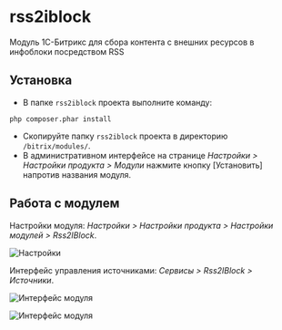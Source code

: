 # rss2iblock
Модуль 1С-Битрикс для сбора контента с внешних ресурсов в инфоблоки посредством RSS

## Установка
* В папке `rss2iblock` проекта выполните команду:

`php composer.phar install`

* Скопируйте папку `rss2iblock` проекта в директорию `/bitrix/modules/`.
* В административном интерфейсе на странице _Настройки > Настройки продукта > Модули_ нажмите кнопку [Установить] напротив названия модуля.

## Работа с модулем
Настройки модуля: _Настройки > Настройки продукта > Настройки модулей > Rss2IBlock_.

![Настройки](http://belikov.net/static/rss2iblock/settings.png "Настройки модуля")

Интерфейс управления источниками: _Сервисы > Rss2IBlock > Источники_.

![Интерфейс модуля](http://belikov.net/static/rss2iblock/sources.png "Список источников")

![Интерфейс модуля](http://belikov.net/static/rss2iblock/add_source.png "Добавление нового источника")
